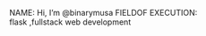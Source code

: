NAME: 
    Hi, I’m @binarymusa
FIELDOF EXECUTION:  
     flask ,fullstack web development
    

<!---
binarymusa/binarymusa is a ✨ special ✨ repository because its `README.md` (this file) appears on your GitHub profile.
You can click the Preview link to take a look at your changes.
--->
